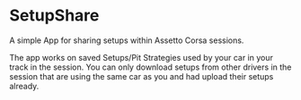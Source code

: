 # SetupShare
A simple App for sharing setups within Assetto Corsa sessions.

The app works on saved Setups/Pit Strategies used by your car in your track in the session. You can only download setups from other drivers in the session that are using the same car as you and had upload their setups already.